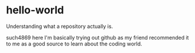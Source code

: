 # hello-world
Understanding what a repository actually is.

such4869 here I'm basically trying out github as my friend recommended it to me as a good source to learn about the coding world.
